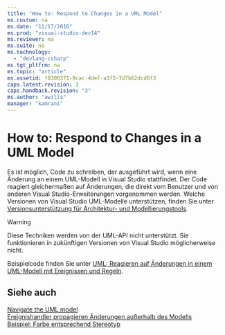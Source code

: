 ```yaml
---
title: "How to: Respond to Changes in a UML Model"
ms.custom: na
ms.date: "11/17/2016"
ms.prod: "visual-studio-dev14"
ms.reviewer: na
ms.suite: na
ms.technology: 
  - "devlang-csharp"
ms.tgt_pltfrm: na
ms.topic: "article"
ms.assetid: f0300371-9cac-4def-a3f5-7d7b62dcd6f3
caps.latest.revision: 3
caps.handback.revision: "3"
ms.author: "awills"
manager: "kamrani"
---
```

# How to: Respond to Changes in a UML Model
Es ist möglich, Code zu schreiben, der ausgeführt wird, wenn eine Änderung an einem UML\-Modell in Visual Studio stattfindet.  Der Code reagiert gleichermaßen auf Änderungen, die direkt vom Benutzer und von anderen Visual Studio\-Erweiterungen vorgenommen werden.  Welche Versionen von Visual Studio UML\-Modelle unterstützen, finden Sie unter [Versionsunterstützung für Architektur- und Modellierungstools](../Topic/What's%20new%20for%20design%20in%20Visual%20Studio.md#VersionSupport).  
  
> [!WARNING]
>  Diese Techniken werden von der UML\-API nicht unterstützt.  Sie funktionieren in zukünftigen Versionen von Visual Studio möglicherweise nicht.  
  
 Beispielcode finden Sie unter [UML: Reagieren auf Änderungen in einem UML\-Modell mit Ereignissen und Regeln](http://code.msdn.microsoft.com/UML-Responding-to-changes-c024cd4b).  
  
## Siehe auch  
 [Navigate the UML model](../Topic/Navigate%20the%20UML%20model.md)   
 [Ereignishandler propagieren Änderungen außerhalb des Modells](../Topic/Event%20Handlers%20Propagate%20Changes%20Outside%20the%20Model.md)   
 [Beispiel: Farbe entsprechend Stereotyp](http://go.microsoft.com/fwlink/?LinkId=213841)